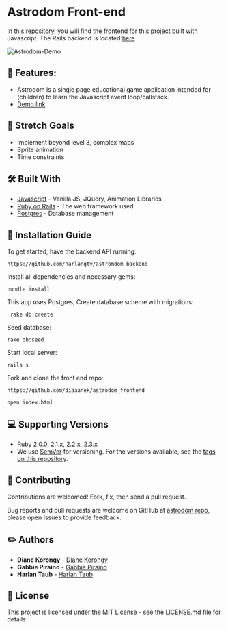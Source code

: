 # Astrodom Front-end
In this repository, you will find the frontend for this project built with Javascript. The Rails backend is located:[here](https://github.com/harlangtv/astromdom_backend)

![Astrodom-Demo](https://github.com/diaaanek/astrodom_frontend/blob/master/assets/pic.png?raw=true)

## 📌 Features:
* Astrodom is a single page educational game application intended for (children) to learn the Javascript event loop/callstack. 
* [Demo link](https://youtu.be/Ex7bu01QB8w)

## 🎯 Stretch Goals
* Implement beyond level 3, complex maps
* Sprite animation
* Time constraints

## 🛠 Built With
* [Javascript](https://www.javascript.com/) - Vanilla JS, JQuery, Animation Libraries
* [Ruby on Rails](https://rubyonrails.org/) - The web framework used
* [Postgres](https://www.sqlite.org/) - Database management

## 📑 Installation Guide

To get started, have the backend API running:

`https://github.com/harlangtv/astromdom_backend`

Install all dependencies and necessary gems:

`bundle install `

This app uses Postgres, Create database scheme with migrations:

` rake db:create`

Seed database:

` rake db:seed `

Start local server:

` rails s `

Fork and clone the front end repo:

`https://github.com/diaaanek/astrodom_frontend`

`open index.html`

## 💻 Supporting Versions
- Ruby 2.0.0, 2.1.x, 2.2.x, 2.3.x
- We use [SemVer](http://semver.org/) for versioning. For the versions available, see the [tags on this repository](https://github.com/your/project/tags).

## 🤩 Contributing

Contributions are welcomed!  Fork, fix, then send a pull request.

Bug reports and pull requests are welcome on GitHub at [astrodom repo](https://github.com/diaaanek/astrodom_frontend), please open Issues to provide feedback.

## ✏️ Authors

* **Diane Korongy** - [Diane Korongy](https://github.com/diaaanek)
* **Gabbie Piraino** - [Gabbie Piraino](https://github.com/pirainogi )
* **Harlan Taub** - [Harlan Taub](https://github.com/harlangtv )

## 📗 License

This project is licensed under the MIT License - see the [LICENSE.md](LICENSE.md) file for details
